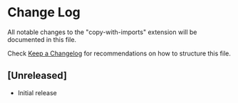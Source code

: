 # Change Log
All notable changes to the "copy-with-imports" extension will be documented in this file.

Check [Keep a Changelog](http://keepachangelog.com/) for recommendations on how to structure this file.

## [Unreleased]
- Initial release